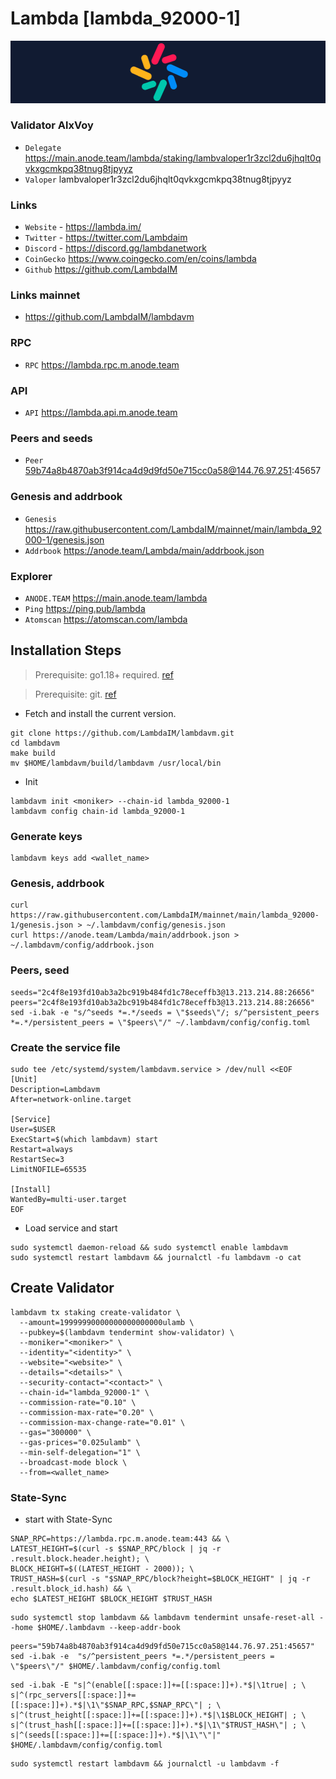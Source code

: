 # Lambda [lambda_92000-1]
![Lambda Guide](https://github.com/Voynitskiy/Voynitskiy/blob/main/mainnet/Lambda/Lambda.png)
### Validator AlxVoy
* `Delegate` https://main.anode.team/lambda/staking/lambvaloper1r3zcl2du6jhqlt0qvkxgcmkpq38tnug8tjpyyz
* `Valoper` lambvaloper1r3zcl2du6jhqlt0qvkxgcmkpq38tnug8tjpyyz
### Links
* `Website` - https://lambda.im/
* `Twitter` - https://twitter.com/Lambdaim
* `Discord` - https://discord.gg/lambdanetwork
* `CoinGecko` https://www.coingecko.com/en/coins/lambda
* `Github` https://github.com/LambdaIM
### Links mainnet
* https://github.com/LambdaIM/lambdavm
### RPC
* `RPC` https://lambda.rpc.m.anode.team
### API
* `API` https://lambda.api.m.anode.team
### Peers and seeds
* `Peer` 59b74a8b4870ab3f914ca4d9d9fd50e715cc0a58@144.76.97.251:45657
### Genesis and addrbook
* `Genesis` https://raw.githubusercontent.com/LambdaIM/mainnet/main/lambda_92000-1/genesis.json
* `Addrbook` https://anode.team/Lambda/main/addrbook.json
### Explorer
* `ANODE.TEAM` https://main.anode.team/lambda
* `Ping` https://ping.pub/lambda
* `Atomscan` https://atomscan.com/lambda
## Installation Steps
>Prerequisite: go1.18+ required. [ref](https://golang.org/doc/install)

>Prerequisite: git. [ref](https://github.com/git/git)

* Fetch and install the current version.
```shell
git clone https://github.com/LambdaIM/lambdavm.git
cd lambdavm
make build
mv $HOME/lambdavm/build/lambdavm /usr/local/bin
```
* Init
```
lambdavm init <moniker> --chain-id lambda_92000-1
lambdavm config chain-id lambda_92000-1
```

### Generate keys
```
lambdavm keys add <wallet_name>
```
### Genesis, addrbook
```
curl https://raw.githubusercontent.com/LambdaIM/mainnet/main/lambda_92000-1/genesis.json > ~/.lambdavm/config/genesis.json
curl https://anode.team/Lambda/main/addrbook.json > ~/.lambdavm/config/addrbook.json
```
### Peers, seed
```
seeds="2c4f8e193fd10ab3a2bc919b484fd1c78eceffb3@13.213.214.88:26656"
peers="2c4f8e193fd10ab3a2bc919b484fd1c78eceffb3@13.213.214.88:26656"
sed -i.bak -e "s/^seeds *=.*/seeds = \"$seeds\"/; s/^persistent_peers *=.*/persistent_peers = \"$peers\"/" ~/.lambdavm/config/config.toml
```
### Create the service file
```
sudo tee /etc/systemd/system/lambdavm.service > /dev/null <<EOF
[Unit]
Description=Lambdavm
After=network-online.target

[Service]
User=$USER
ExecStart=$(which lambdavm) start
Restart=always
RestartSec=3
LimitNOFILE=65535

[Install]
WantedBy=multi-user.target
EOF
```
* Load service and start
```
sudo systemctl daemon-reload && sudo systemctl enable lambdavm
sudo systemctl restart lambdavm && journalctl -fu lambdavm -o cat
```
## Create Validator
```
lambdavm tx staking create-validator \
  --amount=19999990000000000000000ulamb \
  --pubkey=$(lambdavm tendermint show-validator) \
  --moniker="<moniker>" \
  --identity="<identity>" \
  --website="<website>" \
  --details="<details>" \
  --security-contact="<contact>" \
  --chain-id="lambda_92000-1" \
  --commission-rate="0.10" \
  --commission-max-rate="0.20" \
  --commission-max-change-rate="0.01" \
  --gas="300000" \
  --gas-prices="0.025ulamb" \
  --min-self-delegation="1" \
  --broadcast-mode block \
  --from=<wallet_name>
```
### State-Sync
* start with State-Sync
```
SNAP_RPC=https://lambda.rpc.m.anode.team:443 && \
LATEST_HEIGHT=$(curl -s $SNAP_RPC/block | jq -r .result.block.header.height); \
BLOCK_HEIGHT=$((LATEST_HEIGHT - 2000)); \
TRUST_HASH=$(curl -s "$SNAP_RPC/block?height=$BLOCK_HEIGHT" | jq -r .result.block_id.hash) && \
echo $LATEST_HEIGHT $BLOCK_HEIGHT $TRUST_HASH
```
```
sudo systemctl stop lambdavm && lambdavm tendermint unsafe-reset-all --home $HOME/.lambdavm --keep-addr-book
```
```
peers="59b74a8b4870ab3f914ca4d9d9fd50e715cc0a58@144.76.97.251:45657"
sed -i.bak -e  "s/^persistent_peers *=.*/persistent_peers = \"$peers\"/" $HOME/.lambdavm/config/config.toml
```
```
sed -i.bak -E "s|^(enable[[:space:]]+=[[:space:]]+).*$|\1true| ; \
s|^(rpc_servers[[:space:]]+=[[:space:]]+).*$|\1\"$SNAP_RPC,$SNAP_RPC\"| ; \
s|^(trust_height[[:space:]]+=[[:space:]]+).*$|\1$BLOCK_HEIGHT| ; \
s|^(trust_hash[[:space:]]+=[[:space:]]+).*$|\1\"$TRUST_HASH\"| ; \
s|^(seeds[[:space:]]+=[[:space:]]+).*$|\1\"\"|" $HOME/.lambdavm/config/config.toml
```
```
sudo systemctl restart lambdavm && journalctl -u lambdavm -f
```
